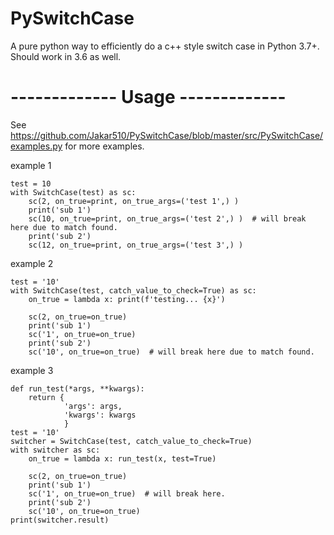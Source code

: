 # PySwitchCase
A pure python way to efficiently do a c++ style switch case in Python 3.7+. Should work in 3.6 as well.



# ------------- Usage -------------
See https://github.com/Jakar510/PySwitchCase/blob/master/src/PySwitchCase/examples.py for more examples.

example 1

    test = 10
    with SwitchCase(test) as sc:
        sc(2, on_true=print, on_true_args=('test 1',) )
        print('sub 1')
        sc(10, on_true=print, on_true_args=('test 2',) )  # will break here due to match found.
        print('sub 2')
        sc(12, on_true=print, on_true_args=('test 3',) )

example 2

    test = '10'
    with SwitchCase(test, catch_value_to_check=True) as sc:
        on_true = lambda x: print(f'testing... {x}')

        sc(2, on_true=on_true)
        print('sub 1')
        sc('1', on_true=on_true)
        print('sub 2')
        sc('10', on_true=on_true)  # will break here due to match found.

example 3
    
    def run_test(*args, **kwargs):
        return {
                'args': args,
                'kwargs': kwargs
                }
    test = '10'
    switcher = SwitchCase(test, catch_value_to_check=True)
    with switcher as sc:
        on_true = lambda x: run_test(x, test=True)

        sc(2, on_true=on_true)
        print('sub 1')
        sc('1', on_true=on_true)  # will break here.
        print('sub 2')
        sc('10', on_true=on_true)
    print(switcher.result)
